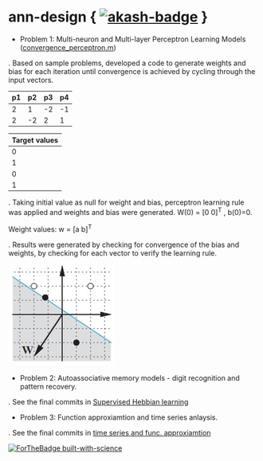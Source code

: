 # ann-design     { [![akash-badge](https://img.shields.io/badge/tried%20and%20tested-Akash-brightgreen.svg)](https://github.com/gvsakash/) }

* Problem 1: Multi-neuron and Multi-layer Perceptron Learning Models ([convergence_perceptron.m](convergence_perceptron.m))

. Based on sample problems, developed a code to generate weights and bias for each iteration until convergence is achieved by cycling through the input vectors.

| p1 | p2 | p3 | p4 |
| ------------- | ------------- | ------------- | ------------- |
| 2	| 1	| -2 | -1 |
| 2 | -2 | 2 | 1 |

| Target values |
| ------------- |
| 0 |
| 1 |
| 0 |
| 1 |

. Taking initial value as null for weight and bias, perceptron learning rule was applied and weights and bias were generated. W(0) = [0 0]<sup>T</sup> , b(0)=0.

Weight values: w = [a b]<sup>T</sup>

. Results were generated by checking for convergence of the bias and weights, by checking for each vector to verify the learning rule.

![Plot1](result_percep_plot.jpg)

* Problem 2: Autoassociative memory models - digit recognition and pattern recovery.

. See the final commits in [Supervised Hebbian learning](sup_hebb_learn)

* Problem 3: Function approxiamtion and time series anlaysis.

. See the final commits in [time series and func. approxiamtion](func_approx)


[![ForTheBadge built-with-science](http://ForTheBadge.com/images/badges/built-with-science.svg)](https://github.com/gvsakash/)
